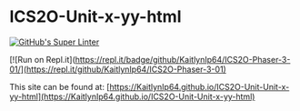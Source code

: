 # ICS2O-Unit-x-yy-html

[![GitHub's Super Linter](https://github.com/KaitlynIp64/ICS2O-Phaser-3-01/workflows/GitHub's%20Super%20Linter/badge.svg)](https://github.com/KaitlynIp64/ICS2O-Phaser-3-01/actions)

[![Run on Repl.it](https://repl.it/badge/github/KaitlynIp64/ICS2O-Phaser-3-01/](https://repl.it/github/KaitlynIp64/ICS2O-Phaser-3-01)

This site can be found at: [https://KaitlynIp64.github.io/ICS2O-Unit-Unit-x-yy-html](https://KaitlynIp64.github.io/ICS2O-Unit-Unit-x-yy-html)
